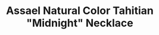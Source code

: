 ---
title: Assael Natural Color Tahitian "Midnight" Necklace
description: |
specs: |
  Tahitian Natural Color Cultured Pearl 5 Row Necklace, 242 Pearls, 8.9 - 14.3mm. 18K White Gold Adjustable Clasp.
images:
  - /uploads/assael-natural-color-tahitian-midnight-necklace.jpg
_category:
order: 11
tags:
  - necklaces
---